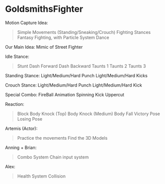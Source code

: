 GoldsmithsFighter
=================
Motion Capture Idea:

>Simple Movements (Standing/Sneaking/Crouch)
>Fighting Stances 
>Fantasy Fighting, with Particle System
>Dance


Our Main Idea: Mimic of Street Fighter



Idle Stance:
>Stunt
>Dash Forward
>Dash Backward
>Taunts 1
>Taunts 2
>Taunts 3


Standing Stance:
Light/Medium/Hard Punch
Light/Medium/Hard Kicks

Crouch Stance:
Light/Medium/Hard Punch
Light/Medium/Hard Kick

Special Combo:
FireBall Animation
Spinning Kick
Uppercut

Reaction:
> Block
> Body Knock (Top)
> Body Knock (Medium)
> Body Fall
> Victory Pose
> Losing Pose

Artemis (Actor):
> Practice the movements
> Find the 3D Models

Anning + Brian:
> Combo System
> Chain input system

Alex:
> Health System
> Collision






